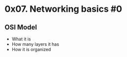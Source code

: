 # 0x07. Networking basics #0

## OSI Model

* What it is
* How many layers it has
* How it is organized
